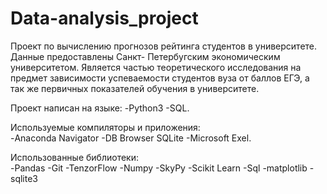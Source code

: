 # Data-analysis_project
Проект по вычислению прогнозов рейтинга студентов в университете.
Данные предоставлены Санкт- Петербугским экономическим университетом.
Является частью теоретического исследования на предмет зависимости успеваемости студентов вуза от баллов ЕГЭ, а так же первичных показателей обучения в университете.

Проект написан на языке: 
-Python3
-SQL.

Используемые компиляторы и приложения:  
-Anaconda Navigator
-DB Browser SQLite
-Microsoft Exel.

Использованные библиотеки:  
-Pandas
-Git
-TenzorFlow
-Numpy
-SkyPy
-Scikit Learn
-Sql
-matplotlib
-sqlite3


